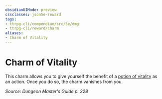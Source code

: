 ```yaml
---
obsidianUIMode: preview
cssclasses: json5e-reward
tags:
- ttrpg-cli/compendium/src/5e/dmg
- ttrpg-cli/reward/charm
aliases:
- Charm of Vitality
---
```

# Charm of Vitality

This charm allows you to give yourself the benefit of a [potion of vitality](/3-Mechanics/CLI/Compendium/items/potion-of-vitality.md) as an action. Once you do so, the charm vanishes from you.

*Source: Dungeon Master's Guide p. 228*